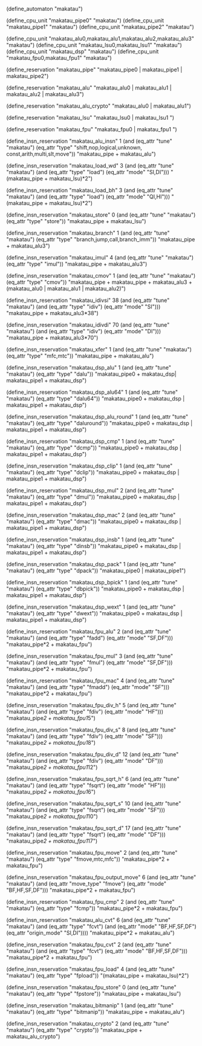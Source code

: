 (define_automaton "makatau")

(define_cpu_unit "makatau_pipe0" "makatau")
(define_cpu_unit "makatau_pipe1" "makatau")
(define_cpu_unit "makatau_pipe2" "makatau")


(define_cpu_unit "makatau_alu0,makatau_alu1,makatau_alu2,makatau_alu3" "makatau")
(define_cpu_unit "makatau_lsu0,makatau_lsu1" "makatau")
(define_cpu_unit "makatau_dsp" "makatau")
(define_cpu_unit "makatau_fpu0,makatau_fpu1" "makatau")

(define_reservation "makatau_pipe"
 "makatau_pipe0 | makatau_pipe1 | makatau_pipe2")

(define_reservation "makatau_alu"
 "makatau_alu0 | makatau_alu1 | makatau_alu2 | makatau_alu3")
 
(define_reservation "makatau_alu_crypto"
 "makatau_alu0 | makatau_alu1")

(define_reservation "makatau_lsu"
 "makatau_lsu0 | makatau_lsu1 ")

(define_reservation "makatau_fpu"
 "makatau_fpu0 | makatau_fpu1 ")

(define_insn_reservation "makatau_alu_insn" 1
  (and (eq_attr "tune" "makatau")
       (eq_attr "type" "shift,nop,logical,unknown,
                        const,arith,multi,slt,move"))
  "makatau_pipe + makatau_alu")

(define_insn_reservation "makatau_load_wd" 3
  (and (eq_attr "tune" "makatau")
       (and (eq_attr "type" "load")
            (eq_attr "mode" "SI,DI")))
  "(makatau_pipe + makatau_lsu)*2")
  
(define_insn_reservation "makatau_load_bh" 3
  (and (eq_attr "tune" "makatau")
       (and (eq_attr "type" "load")
            (eq_attr "mode" "QI,HI")))
  "(makatau_pipe + makatau_lsu)*2")

(define_insn_reservation "makatau_store" 0
  (and (eq_attr "tune" "makatau")
       (eq_attr "type" "store"))
  "makatau_pipe + makatau_lsu")

(define_insn_reservation "makatau_branch" 1
  (and (eq_attr "tune" "makatau")
       (eq_attr "type" "branch,jump,call,branch_imm"))
  "makatau_pipe + makatau_alu3")

(define_insn_reservation "makatau_imul" 4
  (and (eq_attr "tune" "makatau")
       (eq_attr "type" "imul"))
  "makatau_pipe + makatau_alu3")
  
(define_insn_reservation "makatau_cmov" 1
  (and (eq_attr "tune" "makatau")
       (eq_attr "type" "cmov"))
  "makatau_pipe + makatau_pipe + makatau_alu3 + (makatau_alu0 | makatau_alu1 | makatau_alu2)")      

(define_insn_reservation "makatau_idivsi" 38
  (and (eq_attr "tune" "makatau")
       (and (eq_attr "type" "idiv")
            (eq_attr "mode" "SI")))
  "makatau_pipe + makatau_alu3*38")

(define_insn_reservation "makatau_idivdi" 70
  (and (eq_attr "tune" "makatau")
       (and (eq_attr "type" "idiv")
            (eq_attr "mode" "DI")))
  "makatau_pipe + makatau_alu3*70")

(define_insn_reservation "makatau_xfer" 1
  (and (eq_attr "tune" "makatau")
       (eq_attr "type" "mfc,mtc"))
  "makatau_pipe + makatau_alu")

(define_insn_reservation "makatau_dsp_alu" 1
  (and (eq_attr "tune" "makatau")
       (eq_attr "type" "dalu"))
  "makatau_pipe0 + makatau_dsp| makatau_pipe1 + makatau_dsp")

(define_insn_reservation "makatau_dsp_alu64" 1
  (and (eq_attr "tune" "makatau")
       (eq_attr "type" "dalu64"))
  "makatau_pipe0 + makatau_dsp | makatau_pipe1 + makatau_dsp")

(define_insn_reservation "makatau_dsp_alu_round" 1
  (and (eq_attr "tune" "makatau")
       (eq_attr "type" "daluround"))
  "makatau_pipe0 + makatau_dsp | makatau_pipe1 + makatau_dsp")

(define_insn_reservation "makatau_dsp_cmp" 1
  (and (eq_attr "tune" "makatau")
       (eq_attr "type" "dcmp"))
  "makatau_pipe0 + makatau_dsp | makatau_pipe1 + makatau_dsp")

(define_insn_reservation "makatau_dsp_clip" 1
  (and (eq_attr "tune" "makatau")
       (eq_attr "type" "dclip"))
  "makatau_pipe0 + makatau_dsp | makatau_pipe1 + makatau_dsp")

(define_insn_reservation "makatau_dsp_mul" 2
  (and (eq_attr "tune" "makatau")
       (eq_attr "type" "dmul"))
  "makatau_pipe0 + makatau_dsp | makatau_pipe1 + makatau_dsp")

(define_insn_reservation "makatau_dsp_mac" 2
  (and (eq_attr "tune" "makatau")
       (eq_attr "type" "dmac"))
  "makatau_pipe0 + makatau_dsp | makatau_pipe1 + makatau_dsp")

(define_insn_reservation "makatau_dsp_insb" 1
  (and (eq_attr "tune" "makatau")
       (eq_attr "type" "dinsb"))
  "makatau_pipe0 + makatau_dsp | makatau_pipe1 + makatau_dsp")

(define_insn_reservation "makatau_dsp_pack" 1
  (and (eq_attr "tune" "makatau")
       (eq_attr "type" "dpack"))
  "makatau_pipe0 | makatau_pipe1")

(define_insn_reservation "makatau_dsp_bpick" 1
  (and (eq_attr "tune" "makatau")
       (eq_attr "type" "dbpick"))
  "makatau_pipe0 + makatau_dsp | makatau_pipe1 + makatau_dsp")

(define_insn_reservation "makatau_dsp_wext" 1
  (and (eq_attr "tune" "makatau")
       (eq_attr "type" "dwext"))
  "makatau_pipe0 + makatau_dsp | makatau_pipe1 + makatau_dsp")

(define_insn_reservation "makatau_fpu_alu" 2
  (and (eq_attr "tune" "makatau")
       (and (eq_attr "type" "fadd")
            (eq_attr "mode" "SF,DF")))
  "makatau_pipe*2 + makatau_fpu")

(define_insn_reservation "makatau_fpu_mul" 3
  (and (eq_attr "tune" "makatau")
       (and (eq_attr "type" "fmul")
            (eq_attr "mode" "SF,DF")))
  "makatau_pipe*2 + makatau_fpu")

(define_insn_reservation "makatau_fpu_mac" 4
  (and (eq_attr "tune" "makatau")
       (and (eq_attr "type" "fmadd")
            (eq_attr "mode" "SF")))
  "makatau_pipe*2 + makatau_fpu")

(define_insn_reservation "makatau_fpu_div_h" 5
  (and (eq_attr "tune" "makatau")
       (and (eq_attr "type" "fdiv")
            (eq_attr "mode" "HF")))
  "makatau_pipe*2 + makatau_fpu1*5")

(define_insn_reservation "makatau_fpu_div_s" 8
  (and (eq_attr "tune" "makatau")
       (and (eq_attr "type" "fdiv")
            (eq_attr "mode" "SF")))
  "makatau_pipe*2 + makatau_fpu1*8")

(define_insn_reservation "makatau_fpu_div_d" 12
  (and (eq_attr "tune" "makatau")
       (and (eq_attr "type" "fdiv")
            (eq_attr "mode" "DF")))
  "makatau_pipe*2 + makatau_fpu1*12")
  
(define_insn_reservation "makatau_fpu_sqrt_h" 6
  (and (eq_attr "tune" "makatau")
       (and (eq_attr "type" "fsqrt")
            (eq_attr "mode" "HF")))
  "makatau_pipe*2 + makatau_fpu1*6")

(define_insn_reservation "makatau_fpu_sqrt_s" 10
  (and (eq_attr "tune" "makatau")
       (and (eq_attr "type" "fsqrt")
            (eq_attr "mode" "SF")))
  "makatau_pipe*2 + makatau_fpu1*10")

(define_insn_reservation "makatau_fpu_sqrt_d" 17
  (and (eq_attr "tune" "makatau")
       (and (eq_attr "type" "fsqrt")
            (eq_attr "mode" "DF")))
  "makatau_pipe*2 + makatau_fpu1*17")

(define_insn_reservation "makatau_fpu_move" 2
  (and (eq_attr "tune" "makatau")
       (eq_attr "type" "fmove,mtc,mfc"))
  "makatau_pipe*2 + makatau_fpu")

(define_insn_reservation "makatau_fpu_output_move" 6
  (and (eq_attr "tune" "makatau")
       (and (eq_attr "move_type" "fmove")
            (eq_attr "mode" "BF,HF,SF,DF")))
  "makatau_pipe*2 + makatau_fpu")

(define_insn_reservation "makatau_fpu_cmp" 2
  (and (eq_attr "tune" "makatau")
       (eq_attr "type" "fcmp"))
  "makatau_pipe*2 + makatau_fpu")

(define_insn_reservation "makatau_alu_cvt" 6
  (and (eq_attr "tune" "makatau")
       (and (eq_attr "type" "fcvt")
            (and (eq_attr "mode" "BF,HF,SF,DF")
                 (eq_attr "origin_mode" "SI,DI"))))
  "makatau_pipe*2 + makatau_alu")
  
(define_insn_reservation "makatau_fpu_cvt" 2
  (and (eq_attr "tune" "makatau")
       (and (eq_attr "type" "fcvt")
            (eq_attr "mode" "BF,HF,SF,DF")))
  "makatau_pipe*2 + makatau_fpu")

(define_insn_reservation "makatau_fpu_load" 4
  (and (eq_attr "tune" "makatau")
       (eq_attr "type" "fpload"))
  "(makatau_pipe + makatau_lsu)*2")

(define_insn_reservation "makatau_fpu_store" 0
  (and (eq_attr "tune" "makatau")
       (eq_attr "type" "fpstore"))
  "makatau_pipe + makatau_lsu")

(define_insn_reservation "makatau_bitmanip" 1
  (and (eq_attr "tune" "makatau")
       (eq_attr "type" "bitmanip"))
  "makatau_pipe + makatau_alu")

(define_insn_reservation "makatau_crypto" 2
  (and (eq_attr "tune" "makatau")
       (eq_attr "type" "crypto"))
  "makatau_pipe + makatau_alu_crypto")
